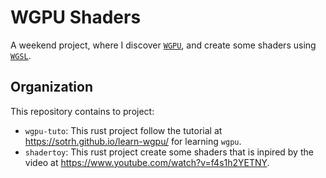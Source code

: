 # WGPU Shaders

A weekend project, where I discover [`WGPU`](https://wgpu.rs/), and create some shaders using [`WGSL`](https://www.w3.org/TR/WGSL/).

## Organization

This repository contains to project:

- `wgpu-tuto`: This rust project follow the tutorial at <https://sotrh.github.io/learn-wgpu/> for learning `wgpu`.
- `shadertoy`: This rust project create some shaders that is inpired by the video at <https://www.youtube.com/watch?v=f4s1h2YETNY>.
